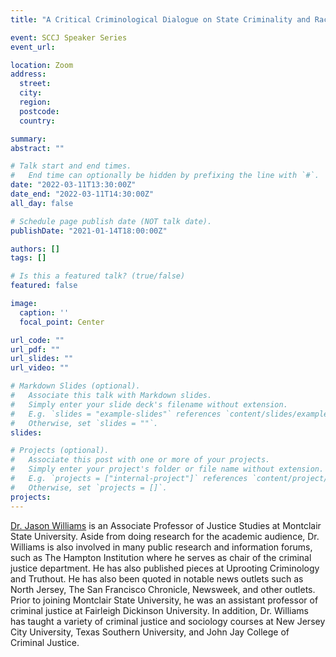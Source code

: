 ```yaml
---
title: "A Critical Criminological Dialogue on State Criminality and Racial Marginalization"

event: SCCJ Speaker Series
event_url: 

location: Zoom
address:
  street: 
  city: 
  region: 
  postcode: 
  country: 

summary: 
abstract: ""

# Talk start and end times.
#   End time can optionally be hidden by prefixing the line with `#`.
date: "2022-03-11T13:30:00Z"
date_end: "2022-03-11T14:30:00Z"
all_day: false

# Schedule page publish date (NOT talk date).
publishDate: "2021-01-14T18:00:00Z"

authors: []
tags: []

# Is this a featured talk? (true/false)
featured: false

image:
  caption: ''
  focal_point: Center

url_code: ""
url_pdf: ""
url_slides: ""
url_video: ""

# Markdown Slides (optional).
#   Associate this talk with Markdown slides.
#   Simply enter your slide deck's filename without extension.
#   E.g. `slides = "example-slides"` references `content/slides/example-slides.md`.
#   Otherwise, set `slides = ""`.
slides:

# Projects (optional).
#   Associate this post with one or more of your projects.
#   Simply enter your project's folder or file name without extension.
#   E.g. `projects = ["internal-project"]` references `content/project/deep-learning/index.md`.
#   Otherwise, set `projects = []`.
projects:
---
```


[Dr. Jason Williams](https://www.montclair.edu/profilepages/view_profile.php?username=williamsjas) is an Associate Professor of Justice Studies at Montclair State University. Aside from doing research for the academic audience, Dr. Williams is also involved in many public research and information forums, such as The Hampton Institution where he serves as chair of the criminal justice department. He has also published pieces at Uprooting Criminology and Truthout. He has also been quoted in notable news outlets such as North Jersey, The San Francisco Chronicle, Newsweek, and other outlets. Prior to joining Montclair State University, he was an assistant professor of criminal justice at Fairleigh Dickinson University. In addition, Dr. Williams has taught a variety of criminal justice and sociology courses at New Jersey City University, Texas Southern University, and John Jay College of Criminal Justice.